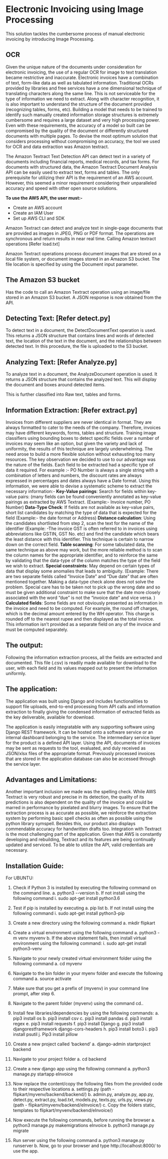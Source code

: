 # Electronic Invoicing using Image Processing 

This solution tackles the cumbersome process of manual electronic invoicing by introducing Image Processing. 

## **OCR**

Given the unique nature of the documents under consideration for electronic invoicing, the use of a regular OCR for image to text translation became restrictive and inaccurate. Electronic invoices have a combination of text, form-like data as well as tabulated information. Traditional OCRs provided by libraries and free services have a one dimensional technique of translating characters along the same line.
This is not serviceable for the type of information we need to extract. Along with character recognition, it is also important to understand the structure of the document provided (recognizing tables, forms, etc). Building a model that needs to be trained to identify such manually created information storage structures is extremely cumbersome and requires a large dataset and very high processing power. Even with these requirements, the accuracy of a model so built can be compromised by the quality of the document or differently structured documents with multiple pages. To devise the most optimum solution that considers processing without compromising on accuracy, the tool we used for OCR and data extraction was Amazon textract.

The Amazon Textract Text Detection API can detect text in a variety of documents including financial reports, medical records, and tax forms. For documents with structured data, the Amazon Textract Document Analysis API can be easily used to extract text, forms and tables. The only prerequisite for utilizing their API is the requirement of an AWS account. However, this seemed a minor requirement considering their unparalleled accuracy and speed with other open source solutions. 

**To use the AWS API, the user must:-**
* Create an AWS account
* Create an IAM User
* Set up AWS CLI and SDK

Amazon Textract can detect and analyze text in single-page documents that are provided as images in JPEG, PNG or PDF format. The operations are synchronous and return results in near real time. 
Calling Amazon textract operations [Refer load.txt]

Amazon Textract operations process document images that are stored on a local file system, or document images stored in an Amazon S3 bucket. The file location is specified by using the Document input parameter. 

## **The Amazon S3 bucket**

Has the code to call an Amazon Textract operation using an image/file stored in an Amazon S3 bucket. A JSON response is now obtained from the API. 

## **Detecting Text: [Refer detect.py]**

To detect text in a document, the DetectDocumentText operation is used. This returns a JSON structure that contains lines and words of detected text, the location of the text in the document, and the relationships between detected text. In this procedure, the file is  uploaded to the S3 bucket.

## **Analyzing Text: [Refer Analyze.py]**

To analyze text in a document, the AnalyzeDocument operation is used. It returns a JSON structure that contains the analyzed text. This will display the document and boxes around detected items.

This is further classified into Raw text, tables and forms.

## **Information Extraction: [Refer extract.py]**
Invoices from different suppliers are never identical in format. They are always formatted to cater to the needs of the company. Therefore, invoices may have different keywords, forms, tables and structure. Training image classifiers using bounding boxes to detect specific fields over a number of invoices may seem like an option, but given the variety and lack of uniformity, the results of this technique are largely underwhelming.
The need arose to build a more flexible solution without exhausting too many resources. The key observation we decided to use to our advantage was the nature of the fields. Each field to be extracted had a specific type of data it required. 
For example :- PO Number is always a single string with a combination of letters and numbers, the discount rates are always expressed in percentages and dates always have a Date format. Using this information, we were able to devise a systematic scheme to extract the necessary information:-
**Key-Value pairings**: Search for fields within key-value pairs: (many fields can be found conveniently annotated as key-value pairings as extracted by AWS Textract. (Example:- Invoice number, PO Number)
**Data-Type Check**: If fields are not available as key-value pairs, short list candidates by matching the type of data that is expected for the field (Example:- the date format or Address)
**Distance calculation**: Using the candidates shortlisted from step 2, scan the text for the name of the identifier (Example: -The invoice GST is often referred to in invoices using abbreviations like GSTIN, GST No. etc) and find the candidate which bears the least distance with this identifier. This technique is certain to narrow down on the correct field.
**Table scanning**: For some tabulated data, the same technique as above may work, but the more reliable method is to scan the column names for the appropriate identifier, and to reinforce the same by validating that the data-type of the column matches the type of the field we wish to extract. 
**Special constraints**: May depend on certain types of data that display some anomalies that leads to ambiguity. (Example: There are two separate fields called “Invoice Date” and “Due date” that are often mentioned together. Making a data-type check alone does not solve the problem. Special care has to be taken not to pick up the wrong date and so must be given additional constraint to make sure that the date more closely associated with the word “due” is not the “invoice date” and vice versa. )
**Calculated fields**: Some fields are not obviously presented as information in the invoice and need to be computed. For example, the round off charges, which is the decimal amount entered by the WH operator. This charge is rounded off to the nearest rupee and then displayed as the total invoice. This information isn’t provided as a separate field on any of the invoice and must be computed separately. 

## **The output:**

Following the information extraction process, all the fields are extracted and documented. This file (.csv) is readily made available for download to the user, with each field and its values mapped out to present the information uniformly.

## **The application:**

The application was built using Django and includes functionalities to support file uploads, end-to-end processing from API calls and information extraction to finally giving the condensed information of extracted fields as the key deliverable, available for download. 

The application is easily integratable with any supporting software using Django REST framework. It can be hosted onto a software service or an internal dashboard belonging to the service. The intermediary service layer for the product is a defined API layer. Using the API, documents of invoices may be sent as requests to the tool, evaluated, and duly received as JSON/xlsx files of the appropriate format. Previously processed invoices that are stored in the application database can also be accessed through the service layer.

## **Advantages and Limitations:**

Another important inclusion we made was the spelling check. While AWS Textract is very robust and precise in its detection, the quality of its predictions is also dependent on the quality of the invoice and could be marred in performance by pixelated and blurry images. To ensure that the extraction process is as accurate as possible, we reinforce the extraction system by performing basic spell checks as often as possible using the python library symspell. Besides this, our product also displays commendable accuracy for handwritten drafts too. 
Integration with Textract is the most challenging part of the application. Given that AWS is constantly developing and rebuilding, Textract and its features are being continually updated and serviced. To be able to utilize the API, valid credentials are necessary.

## **Installation Guide:**

For UBUNTU:

1. Check if Python 3 is installed by executing the following command on the command line.
a. python3 --version
b. If not install using the following command
i. sudo apt-get install python3.6


2. Test if pip is installed by executing
a. pip list
b. If not install using the following command
i. sudo apt-get install python3-pip

3. Create a new directory using the following command
a. mkdir flipkart

4. Create a virtual environment using the following command
a. python3 -m venv myvenv
b. If the above statement fails, then install virtual environment using the following command:
i. sudo apt-get install python3-venv

5. Navigate to your newly created virtual environment folder using the following command
a. cd myvenv

6. Navigate to the bin folder in your myenv folder and execute the following command 
a. source activate

7. Make sure that you get a prefix of (myvenv) in your command line prompt, after step 6.

8. Navigate to the parent folder (myvenv) using the command cd..

9. Install few libraries/dependencies by using the following commands:
a. pip3 install os
b. pip3 install csv
c. pip3 install pandas
d. pip3 install regex
e. pip3 install requests
f. pip3 install Django
g. pip3 install djangorestframework django-cors-headers
h. pip3 install boto3
i. pip3 install psutil
j. Pip3 install pillow

10. Create a new project called ‘backend’
a. django-admin startproject backend

11. Navigate to your project folder
a. cd backend

12. Create a new django app using the following command
a. python3 manage.py startapp eInvoice

13. Now replace the content/copy the following files from the provided code to their respective locations
a. settings.py (path - flipkart/myvenv/backend/backend/)
b. admin.py, analyze.py, app.py, detect.py, extract.py, load.txt, models.py, texts.py, urls.py, views.py (path -  flipkart/myvenv/backend/eInvoice/)
c. Copy the folders static, templates to flipkart/myvenv/backend/eInvoice/)

14. Now execute the following commands, before running the browser
a. python3 manage.py makemigrations eInvoice
b. python3 manage.py migrate

15. Run server using the following command
a. python3 manage.py runserver
b. Now, go to your browser and type http://localhost:8000/ to use the app.
